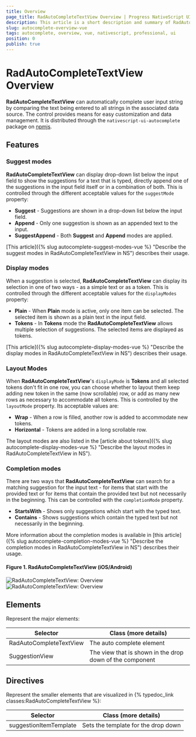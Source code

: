 ```yaml
---
title: Overview
page_title: RadAutoCompleteTextView Overview | Progress NativeScript UI Documentation
description: This article is a short description and summary of RadAutoCompleteTextView's features and their usage with Vue.
slug: autocomplete-overview-vue
tags: autocomplete, overview, vue, nativescript, professional, ui
position: 0
publish: true
---
```


# RadAutoCompleteTextView Overview

**RadAutoCompleteTextView** can automatically complete user input string by comparing the text being entered to all strings in the associated data source. The control provides means for easy customization and data management. It is distributed through the `nativescript-ui-autocomplete` package on [npmjs](https://www.npmjs.com/package/nativescript-ui-autocomplete).

## Features
### Suggest modes
**RadAutoCompleteTextView** can display drop-down list below the input field to show the suggestions for a text that is typed, directly append one of the suggestions in the input field itself or in a combination of both. This is controlled through the different acceptable values for the `suggestMode` property:

- **Suggest** - Suggestions are shown in a drop-down list below the input field.
- **Append** - Only one suggestion is shown as an appended text to the input. 
- **SuggestAppend** - Both **Suggest** and **Append** modes are applied.

[This article]({% slug autocomplete-suggest-modes-vue %} "Describe the suggest modes in RadAutoCompleteTextView in NS") describes their usage.

### Display modes
When a suggestion is selected, **RadAutoCompleteTextView** can display its selection in one of two ways - as a simple text or as a token. This is controlled through the different acceptable values for the `displayModes` property:

- **Plain** - When **Plain** mode is active, only one item can be selected. The selected item is shown as a plain text in the input field.
- **Tokens** - In **Tokens** mode the **RadAutoCompleteTextView** allows multiple selection of suggestions. The selected items are displayed as tokens.

[This article]({% slug autocomplete-display-modes-vue %} "Describe the display modes in RadAutoCompleteTextView in NS") describes their usage.

### Layout Modes
When **RadAutoCompleteTextView**'s `displayMode` is **Tokens** and all selected tokens don't fit in one row, you can choose whether to layout them keep adding new token in the same (now scrollable) row, or add as many new rows as necessary to accommodate all tokens. This is controlled by the `layoutMode` property. Its acceptable values are:

- **Wrap** - When a row is filled, another row is added to accommodate new tokens.
- **Horizontal** - Tokens are added in a long scrollable row.

The layout modes are also listed in the [article about tokens]({% slug autocomplete-display-modes-vue %} "Describe the layout modes in RadAutoCompleteTextView in NS").

### Completion modes
There are two ways that **RadAutoCompleteTextView** can search for a matching suggestion for the input text - for items that start with the provided text or for items that contain the provided text but not necessarily in the beginning. This can be controlled with the `completionMode` property.

- **StartsWith** - Shows only suggestions which start with the typed text.
- **Contains** - Shows suggestions which contain the typed text but not necessarily in the beginning.

More information about the completion modes is available in [this article]({% slug autocomplete-completion-modes-vue %} "Describe the completion modes in RadAutoCompleteTextView in NS") describes their usage.

#### Figure 1. RadAutoCompleteTextView (iOS/Android)
![RadAutoCompleteTextView: Overview](../../../ui/img/ns_ui/autocomplete-overview-ios.png "RadAutoCompleteTextView in iOS") ![RadAutoCompleteTextView: Overview](../../../ui/img/ns_ui/autocomplete-overview-android.png "RadAutoCompleteTextView in Android") 


## Elements
Represent the major elements:

| Selector          | Class (more details)                                  |
|-------------------|-------------------------------------------------------|
| RadAutoCompleteTextView | The auto complete element |
| SuggestionView | The view that is shown in the drop down of the component |


## Directives
Represent the smaller elements that are visualized in {% typedoc_link classes:RadAutoCompleteTextView %}:

| Selector          | Class (more details)                                  |
|-------------------|-------------------------------------------------------|
| suggestionItemTemplate | Sets the template for the drop down |

